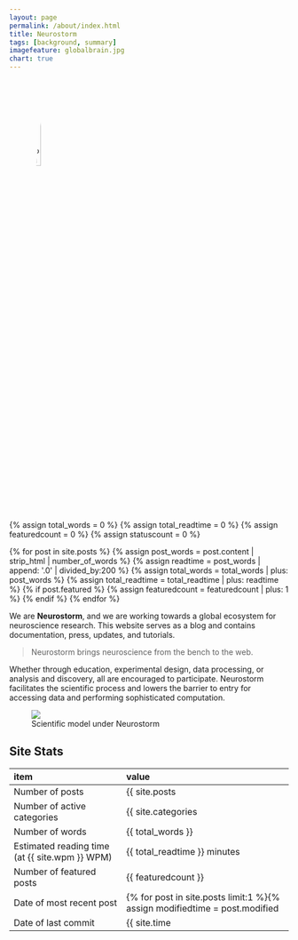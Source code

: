```yaml
---
layout: page
permalink: /about/index.html
title: Neurostorm
tags: [background, summary]
imagefeature: globalbrain.jpg
chart: true
---
```

<figure>
  <img src="{{ site.url }}/images/globalbrain.jpg" alt="Neuro Cloud Consortium" style='width:20%; border-radius:50%'>
</figure>

{% assign total_words = 0 %}
{% assign total_readtime = 0 %}
{% assign featuredcount = 0 %}
{% assign statuscount = 0 %}

{% for post in site.posts %}
    {% assign post_words = post.content | strip_html | number_of_words %}
    {% assign readtime = post_words | append: '.0' | divided_by:200 %}
    {% assign total_words = total_words | plus: post_words %}
    {% assign total_readtime = total_readtime | plus: readtime %}
    {% if post.featured %}
    {% assign featuredcount = featuredcount | plus: 1 %}
    {% endif %}
{% endfor %}


We are **Neurostorm**, and we are working towards a global ecosystem for neuroscience research. This website serves as a blog and contains documentation, press, updates, and tutorials.

> Neurostorm brings neuroscience from the bench to the web.

Whether through education, experimental design, data processing, or analysis and discovery, all are encouraged to participate. Neurostorm facilitates the scientific process and lowers the barrier to entry for accessing data and performing sophisticated computation.

<figure class="full">
	<a href="{{ site.url }}/images/about/neurostorm_framework.png"><img src="{{ site.url }}/images/about/neurostorm_framework.png"></a>
	<figcaption>Scientific model under Neurostorm</figcaption>
</figure>

<!-- <figure class="half">
	<a href="{{ site.url }}/images/about/scientific_model.png"><img src="{{ site.url }}/images/about/scientific_model.png"></a>
	<a href="{{ site.url }}/images/about/sic_framework.png"><img src="{{ site.url }}/images/about/sic_framework.png"></a>
</figure> -->


## Site Stats

| item | value |
|:-----|:------|
| Number of posts | {{ site.posts | size }} |
| Number of active categories | {{ site.categories | size }} |
| Number of words | {{ total_words }} | 
| Estimated reading time (at {{ site.wpm }} WPM) | <span class="time">{{ total_readtime }}</span> minutes |
| Number of featured posts | {{ featuredcount }} | 
| Date of most recent post |  {% for post in site.posts limit:1 %}{% assign modifiedtime = post.modified | date: "%Y%m%d" %}{% assign posttime = post.date | date: "%Y%m%d" %}<time datetime="{{ post.date | date_to_xmlschema }}" class="post-time">{{ post.date | date: "%d %b %Y" }}</time>{% if post.modified %}{% if modifiedtime != posttime %} and last modified on <time datetime="{{ post.modified | date: "%Y-%m-%d" }}" itemprop="dateModified">{{ post.modified | date: "%d %b %Y" }}</time>{% endif %}{% endif %}{% endfor %}. |
| Date of last commit  | {{ site.time | date: "%A, %d %b %Y" }} at {{ site.time | date: "%I:%M %p" }} [UTC](http://en.wikipedia.org/wiki/Coordinated_Universal_Time "Temps Universel Coordonné") |

<!-- <figure class="third">
	<a href="{{ site.url }}/images/about/1.jpg"><img src="{{ site.url }}/images/about/1-001.jpg"></a>
	<a href="{{ site.url }}/images/about/2.jpg"><img src="{{ site.url }}/images/about/2-001.jpg"></a>
	<a href="{{ site.url }}/images/about/3.jpg"><img src="{{ site.url }}/images/about/3-001.jpg"></a>
</figure> -->

